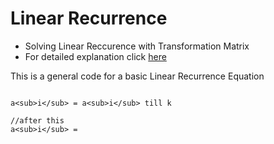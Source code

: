 # Linear Recurrence

* Solving Linear Reccurence with Transformation Matrix
* For detailed explanation click [here](https://www.hackerearth.com/practice/notes/solving-linear-recurrence-relation/)

This is a general code for a basic Linear Recurrence Equation

```

a<sub>i</sub> = a<sub>i</sub> till k

//after this
a<sub>i</sub> = 

```
